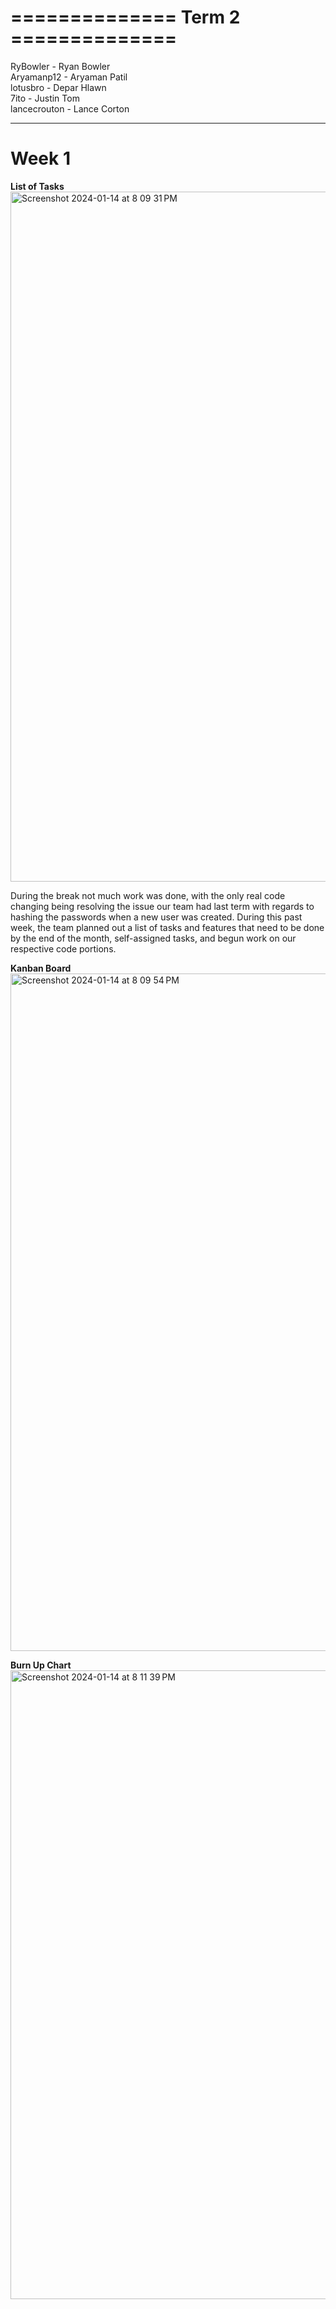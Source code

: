 <h1> ============== Term 2 ============== </h1>

RyBowler - Ryan Bowler <br />
Aryamanp12 - Aryaman Patil <br />
lotusbro - Depar Hlawn <br />
7ito - Justin Tom <br />
lancecrouton - Lance Corton <br />

----------------------------------------------------
<h1>Week 1</h1>
<b>List of Tasks</b>
<img width="1104" alt="Screenshot 2024-01-14 at 8 09 31 PM" src="https://github.com/COSC-499-W2023/year-long-project-team-11/assets/71360902/8c938ee8-aaca-4ad3-9271-f05563fbe2fc">

During the break not much work was done, with the only real code changing being resolving the issue our team had last term with regards to hashing the passwords when a new user was created. During this past week, the team planned out a list of tasks and features that need to be done by the end of the month, self-assigned tasks, and begun work on our respective code portions.

<b>Kanban Board</b>
<img width="1084" alt="Screenshot 2024-01-14 at 8 09 54 PM" src="https://github.com/COSC-499-W2023/year-long-project-team-11/assets/71360902/c64a4de7-48e5-4e5a-a821-59cd3306cdf0">

<b>Burn Up Chart</b>
<img width="1006" alt="Screenshot 2024-01-14 at 8 11 39 PM" src="https://github.com/COSC-499-W2023/year-long-project-team-11/assets/71360902/b3a7247c-0766-4900-b031-f461629f1e33">
